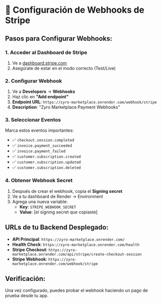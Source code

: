 # 🔗 Configuración de Webhooks de Stripe

## **Pasos para Configurar Webhooks:**

### **1. Acceder al Dashboard de Stripe**
1. Ve a [dashboard.stripe.com](https://dashboard.stripe.com)
2. Asegúrate de estar en el modo correcto (Test/Live)

### **2. Configurar Webhook**
1. Ve a **Developers** → **Webhooks**
2. Haz clic en **"Add endpoint"**
3. **Endpoint URL**: `https://zyro-marketplace.onrender.com/webhook/stripe`
4. **Description**: "Zyro Marketplace Payment Webhooks"

### **3. Seleccionar Eventos**
Marca estos eventos importantes:
- ✅ `checkout.session.completed`
- ✅ `invoice.payment_succeeded`
- ✅ `invoice.payment_failed`
- ✅ `customer.subscription.created`
- ✅ `customer.subscription.updated`
- ✅ `customer.subscription.deleted`

### **4. Obtener Webhook Secret**
1. Después de crear el webhook, copia el **Signing secret**
2. Ve a tu dashboard de Render → Environment
3. Agrega una nueva variable:
   - **Key**: `STRIPE_WEBHOOK_SECRET`
   - **Value**: [el signing secret que copiaste]

## **URLs de tu Backend Desplegado:**
- **API Principal**: `https://zyro-marketplace.onrender.com/`
- **Health Check**: `https://zyro-marketplace.onrender.com/health`
- **Stripe Checkout**: `https://zyro-marketplace.onrender.com/api/stripe/create-checkout-session`
- **Stripe Webhook**: `https://zyro-marketplace.onrender.com/webhook/stripe`

## **Verificación:**
Una vez configurado, puedes probar el webhook haciendo un pago de prueba desde tu app.